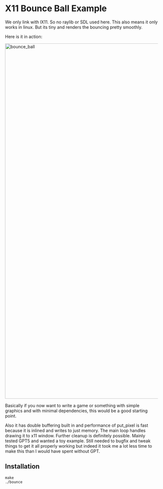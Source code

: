 # X11 Bounce Ball Example

We only link with lX11. So no raylib or SDL used here. This also means it
only works in linux. But its tiny and renders the bouncing pretty smoothly.

Here is it in action:

<img width="1939" height="1167" alt="bounce_ball" src="https://github.com/user-attachments/assets/e8b7e374-780e-44bb-8b65-8a1a89f878e1" />

Basically if you now want to write a game or something with simple graphics and
with minimal dependencies, this would be a good starting point.

Also it has double buffering built in and performance of put_pixel is fast because it is inlined and writes to just memory.
The main loop handles drawing it to x11 window.
Further cleanup is definitely possible.
Mainly tested GPT5 and wanted a toy example. Still needed to bugfix and tweak things to get it all properly working but indeed
it took me a lot less time to make this than I would have spent without GPT.

## Installation

```
make
./bounce
```
